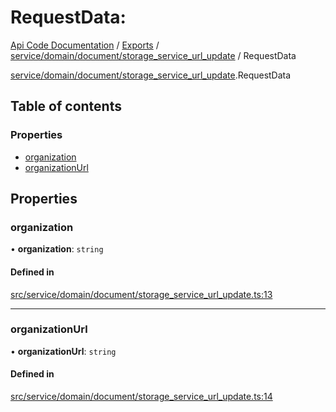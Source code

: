 # RequestData: 
 
[Api Code Documentation](../README.md) / [Exports](../modules.md) / [service/domain/document/storage\_service\_url\_update](../modules/service_domain_document_storage_service_url_update.md) / RequestData

[service/domain/document/storage\_service\_url\_update](../modules/service_domain_document_storage_service_url_update.md).RequestData

## Table of contents

### Properties

- [organization](service_domain_document_storage_service_url_update.RequestData.md#organization)
- [organizationUrl](service_domain_document_storage_service_url_update.RequestData.md#organizationurl)

## Properties

### organization

• **organization**: `string`

#### Defined in

[src/service/domain/document/storage_service_url_update.ts:13](https://github.com/openkfw/TruBudget/blob/e3c318d/api/src/service/domain/document/storage_service_url_update.ts#L13)

___

### organizationUrl

• **organizationUrl**: `string`

#### Defined in

[src/service/domain/document/storage_service_url_update.ts:14](https://github.com/openkfw/TruBudget/blob/e3c318d/api/src/service/domain/document/storage_service_url_update.ts#L14)
